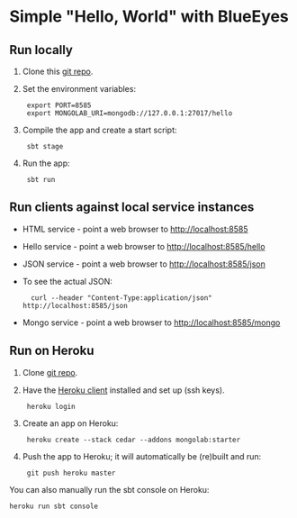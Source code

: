 Simple "Hello, World" with BlueEyes
===================================

Run locally
--------------

1. Clone this [git repo](https://github.com/jamesward/helloblueeyes).

2. Set the environment variables:

        export PORT=8585
        export MONGOLAB_URI=mongodb://127.0.0.1:27017/hello

3. Compile the app and create a start script:

        sbt stage

4. Run the app:

        sbt run


Run clients against local service instances
----------------------------------------------

* HTML service - point a web browser to [http://localhost:8585](http://localhost:8585)
* Hello service - point a web browser to [http://localhost:8585/hello](http://localhost:8585/hello)
* JSON service - point a web browser to [http://localhost:8585/json](http://localhost:8585/json)
* To see the actual JSON:

        curl --header "Content-Type:application/json" http://localhost:8585/json

* Mongo service - point a web browser to [http://localhost:8585/mongo](http://localhost:8585/mongo)


Run on Heroku
----------------

1. Clone  [git repo](https://github.com/jamesward/helloblueeyes).

2. Have the [Heroku client](http://toolbelt.herokuapp.com/) installed and set up (ssh keys).

        heroku login

3. Create an app on Heroku:

        heroku create --stack cedar --addons mongolab:starter

4. Push the app to Heroku; it will automatically be (re)built and run:

        git push heroku master


You can also manually run the sbt console on Heroku:

    heroku run sbt console